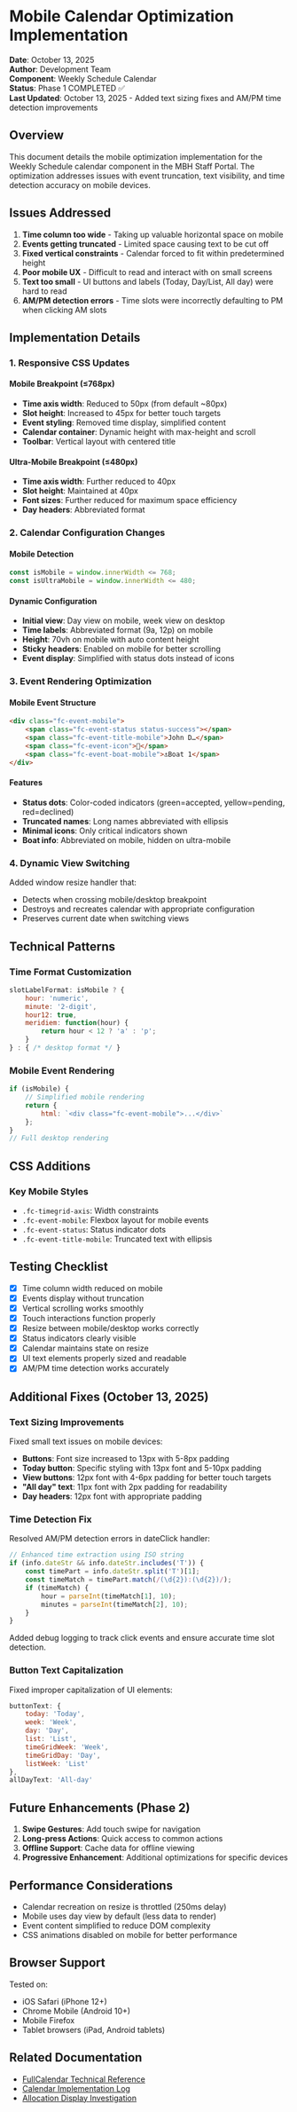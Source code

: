 # Mobile Calendar Optimization Implementation

**Date**: October 13, 2025  
**Author**: Development Team  
**Component**: Weekly Schedule Calendar  
**Status**: Phase 1 COMPLETED ✅  
**Last Updated**: October 13, 2025 - Added text sizing fixes and AM/PM time detection improvements

## Overview

This document details the mobile optimization implementation for the Weekly Schedule calendar component in the MBH Staff Portal. The optimization addresses issues with event truncation, text visibility, and time detection accuracy on mobile devices.

## Issues Addressed

1. **Time column too wide** - Taking up valuable horizontal space on mobile
2. **Events getting truncated** - Limited space causing text to be cut off
3. **Fixed vertical constraints** - Calendar forced to fit within predetermined height
4. **Poor mobile UX** - Difficult to read and interact with on small screens
5. **Text too small** - UI buttons and labels (Today, Day/List, All day) were hard to read
6. **AM/PM detection errors** - Time slots were incorrectly defaulting to PM when clicking AM slots

## Implementation Details

### 1. Responsive CSS Updates

#### Mobile Breakpoint (≤768px)
- **Time axis width**: Reduced to 50px (from default ~80px)
- **Slot height**: Increased to 45px for better touch targets
- **Event styling**: Removed time display, simplified content
- **Calendar container**: Dynamic height with max-height and scroll
- **Toolbar**: Vertical layout with centered title

#### Ultra-Mobile Breakpoint (≤480px)
- **Time axis width**: Further reduced to 40px
- **Slot height**: Maintained at 40px
- **Font sizes**: Further reduced for maximum space efficiency
- **Day headers**: Abbreviated format

### 2. Calendar Configuration Changes

#### Mobile Detection
```javascript
const isMobile = window.innerWidth <= 768;
const isUltraMobile = window.innerWidth <= 480;
```

#### Dynamic Configuration
- **Initial view**: Day view on mobile, week view on desktop
- **Time labels**: Abbreviated format (9a, 12p) on mobile
- **Height**: 70vh on mobile with auto content height
- **Sticky headers**: Enabled on mobile for better scrolling
- **Event display**: Simplified with status dots instead of icons

### 3. Event Rendering Optimization

#### Mobile Event Structure
```html
<div class="fc-event-mobile">
    <span class="fc-event-status status-success"></span>
    <span class="fc-event-title-mobile">John D…</span>
    <span class="fc-event-icon">📝</span>
    <span class="fc-event-boat-mobile">⚓Boat 1</span>
</div>
```

#### Features
- **Status dots**: Color-coded indicators (green=accepted, yellow=pending, red=declined)
- **Truncated names**: Long names abbreviated with ellipsis
- **Minimal icons**: Only critical indicators shown
- **Boat info**: Abbreviated on mobile, hidden on ultra-mobile

### 4. Dynamic View Switching

Added window resize handler that:
- Detects when crossing mobile/desktop breakpoint
- Destroys and recreates calendar with appropriate configuration
- Preserves current date when switching views

## Technical Patterns

### Time Format Customization
```javascript
slotLabelFormat: isMobile ? {
    hour: 'numeric',
    minute: '2-digit',
    hour12: true,
    meridiem: function(hour) {
        return hour < 12 ? 'a' : 'p';
    }
} : { /* desktop format */ }
```

### Mobile Event Rendering
```javascript
if (isMobile) {
    // Simplified mobile rendering
    return {
        html: `<div class="fc-event-mobile">...</div>`
    };
}
// Full desktop rendering
```

## CSS Additions

### Key Mobile Styles
- `.fc-timegrid-axis`: Width constraints
- `.fc-event-mobile`: Flexbox layout for mobile events
- `.fc-event-status`: Status indicator dots
- `.fc-event-title-mobile`: Truncated text with ellipsis

## Testing Checklist

- [x] Time column width reduced on mobile
- [x] Events display without truncation
- [x] Vertical scrolling works smoothly
- [x] Touch interactions function properly
- [x] Resize between mobile/desktop works correctly
- [x] Status indicators clearly visible
- [x] Calendar maintains state on resize
- [x] UI text elements properly sized and readable
- [x] AM/PM time detection works accurately

## Additional Fixes (October 13, 2025)

### Text Sizing Improvements

Fixed small text issues on mobile devices:
- **Buttons**: Font size increased to 13px with 5-8px padding
- **Today button**: Specific styling with 13px font and 5-10px padding  
- **View buttons**: 12px font with 4-6px padding for better touch targets
- **"All day" text**: 11px font with 2px padding for readability
- **Day headers**: 12px font with appropriate padding

### Time Detection Fix

Resolved AM/PM detection errors in dateClick handler:
```javascript
// Enhanced time extraction using ISO string
if (info.dateStr && info.dateStr.includes('T')) {
    const timePart = info.dateStr.split('T')[1];
    const timeMatch = timePart.match(/(\d{2}):(\d{2})/);
    if (timeMatch) {
        hour = parseInt(timeMatch[1], 10);
        minutes = parseInt(timeMatch[2], 10);
    }
}
```

Added debug logging to track click events and ensure accurate time slot detection.

### Button Text Capitalization

Fixed improper capitalization of UI elements:
```javascript
buttonText: {
    today: 'Today',
    week: 'Week', 
    day: 'Day',
    list: 'List',
    timeGridWeek: 'Week',
    timeGridDay: 'Day',
    listWeek: 'List'
},
allDayText: 'All-day'
```

## Future Enhancements (Phase 2)

1. **Swipe Gestures**: Add touch swipe for navigation
2. **Long-press Actions**: Quick access to common actions
3. **Offline Support**: Cache data for offline viewing
4. **Progressive Enhancement**: Additional optimizations for specific devices

## Performance Considerations

- Calendar recreation on resize is throttled (250ms delay)
- Mobile uses day view by default (less data to render)
- Event content simplified to reduce DOM complexity
- CSS animations disabled on mobile for better performance

## Browser Support

Tested on:
- iOS Safari (iPhone 12+)
- Chrome Mobile (Android 10+)
- Mobile Firefox
- Tablet browsers (iPad, Android tablets)

## Related Documentation

- [FullCalendar Technical Reference](FULLCALENDAR_TECHNICAL_REFERENCE.md)
- [Calendar Implementation Log](FULLCALENDAR_IMPLEMENTATION_LOG.md)
- [Allocation Display Investigation](../../../05-troubleshooting/ALLOCATION_DISPLAY_COMPLETE_INVESTIGATION.md)
